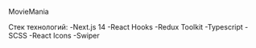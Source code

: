 MovieMania
 
Стек технологий:
-Next.js 14 
-React Hooks 
-Redux Toolkit 
-Typescript 
-SCSS 
-React Icons 
-Swiper

